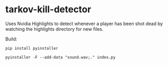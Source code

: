 # tarkov-kill-detector
Uses Nvidia Highlights to detect whenever a player has been shot dead by watching the highlights directory for new files.


Build: 

 `pip install pyinstaller`

 `pyinstaller -F --add-data "sound.wav;." index.py`